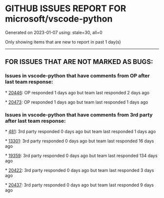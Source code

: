 
# GITHUB ISSUES REPORT FOR microsoft/vscode-python


Generated on 2023-01-07 using: stale=30, all=0


Only showing items that are new to report in past 1 day(s)


---

## FOR ISSUES THAT ARE NOT MARKED AS BUGS:


### Issues in vscode-python that have comments from OP after last team response:


\* [20446](https://github.com/microsoft/vscode-python/issues/20446 "Install Command Line Developer Tools -pop up keeps appearing"): OP responded 1 days ago but team last responded 2 days ago

\* [20473](https://github.com/microsoft/vscode-python/issues/20473 "Can't activate conda environment on built-in powershell"): OP responded 1 days ago but team last responded 1 days ago

### Issues in vscode-python that have comments from 3rd party after last team response:


\* [481](https://github.com/microsoft/vscode-python/issues/481 "Improve auto-indentation behaviour"): 3rd party responded 0 days ago but team last responded 1 days ago

\* [13301](https://github.com/microsoft/vscode-python/issues/13301 "Test discovery should be fault tolerant and display all successfully imported files"): 3rd party responded 0 days ago but team last responded 16 days ago

\* [19359](https://github.com/microsoft/vscode-python/issues/19359 "Add support of Nushell"): 3rd party responded 0 days ago but team last responded 134 days ago

\* [20422](https://github.com/microsoft/vscode-python/issues/20422 "pytest &quot;Go to Test&quot; open wrong file after moving project folder"): 3rd party responded 0 days ago but team last responded 3 days ago

\* [20437](https://github.com/microsoft/vscode-python/issues/20437 "Python test debugger passing wrong &quot;up&quot; value to test launcher"): 3rd party responded 0 days ago but team last responded 9 days ago
